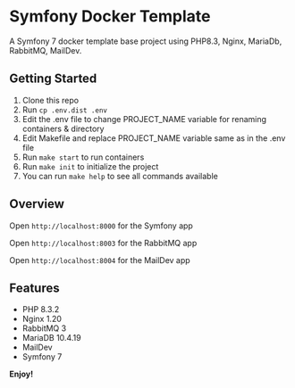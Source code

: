 # Symfony Docker Template

A Symfony 7 docker template base project using PHP8.3, Nginx, MariaDb, RabbitMQ, MailDev.

## Getting Started

1. Clone this repo
2. Run `cp .env.dist .env`
3. Edit the .env file to change PROJECT_NAME variable for renaming containers & directory
4. Edit Makefile and replace PROJECT_NAME variable same as in the .env file
5. Run `make start` to run containers
6. Run `make init` to initialize the project
7. You can run `make help` to see all commands available

## Overview

Open `http://localhost:8000` for the Symfony app

Open `http://localhost:8003` for the RabbitMQ app

Open `http://localhost:8004` for the MailDev app

## Features

* PHP 8.3.2
* Nginx 1.20
* RabbitMQ 3
* MariaDB 10.4.19
* MailDev
* Symfony 7

**Enjoy!**

